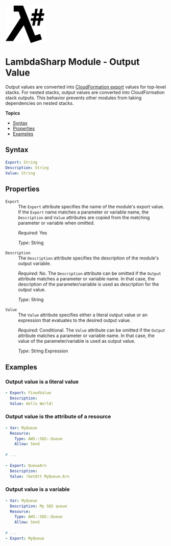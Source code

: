 ![λ#](LambdaSharp_v2_small.png)

# LambdaSharp Module - Output Value

Output values are converted into [CloudFormation export](https://docs.aws.amazon.com/AWSCloudFormation/latest/UserGuide/using-cfn-stack-exports.html) values for top-level stacks. For nested stacks, output values are converted into CloudFormation stack outputs. This behavior prevents other modules from taking dependencies on nested stacks.

__Topics__
* [Syntax](#syntax)
* [Properties](#properties)
* [Examples](#examples)

## Syntax

```yaml
Export: String
Description: String
Value: String
```

## Properties

<dl>

<dt><code>Export</code></dt>
<dd>
The <code>Export</code> attribute specifies the name of the module's export value. If the <code>Export</code> name matches a parameter or variable name, the <code>Description</code> and <code>Value</code> attributes are copied from the matching parameter or variable when omitted.

<i>Required</i>: Yes

<i>Type</i>: String
</dd>

<dt><code>Description</code></dt>
<dd>
The <code>Description</code> attribute specifies the description of the module's output variable.

<i>Required</i>: No. The <code>Description</code> attribute can be omitted if the <code>Output</code> attribute matches a parameter or variable name. In that case, the description of the parameter/variable is used as description for the output value.

<i>Type</i>: String
</dd>

<dt><code>Value</code></dt>
<dd>
The <code>Value</code> attribute specifies either a literal output value or an expression that evaluates to the desired output value.

<i>Required</i>: Conditional. The <code>Value</code> attribute can be omitted if the <code>Output</code> attribute matches a parameter or variable name. In that case, the value of the parameter/variable is used as output value.

<i>Type</i>: String Expression
</dd>

</dl>

## Examples

### Output value is a literal value

```yaml
- Export: FixedValue
  Description:
  Value: Hello World!
```

### Output value is the attribute of a resource

```yaml
- Var: MyQueue
  Resource:
    Type: AWS::SQS::Queue
    Allow: Send

# ...

- Export: QueueArn
  Description:
  Value: !GetAtt MyQueue.Arn
```

### Output value is a variable

```yaml
- Var: MyQueue
  Description: My SQS queue
  Resource:
    Type: AWS::SQS::Queue
    Allow: Send

# ...
- Export: MyQueue
```
